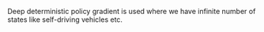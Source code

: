 Deep deterministic policy gradient is used where we have infinite number of states like self-driving vehicles etc.
